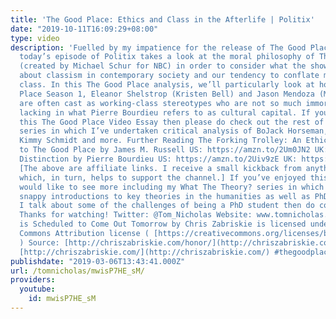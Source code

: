 ```yaml
---
title: 'The Good Place: Ethics and Class in the Afterlife | Politix'
date: "2019-10-11T16:09:29+08:00"
type: video
description: 'Fuelled by my impatience for the release of The Good Place Season 4,
  today’s episode of Politix takes a look at the moral philosophy of The Good Place
  (created by Michael Schur for NBC) in order to consider what the show might reveal
  about classism in contemporary society and our tendency to conflate morality and
  class. In this The Good Place analysis, we’ll particularly look at how, in The Good
  Place Season 1, Eleanor Shelstrop (Kristen Bell) and Jason Mendoza (Manny Jacinto)
  are often cast as working-class stereotypes who are not so much immoral as simply
  lacking in what Pierre Bourdieu refers to as cultural capital. If you’ve enjoyed
  this The Good Place Video Essay then please do check out the rest of my Politix
  series in which I’ve undertaken critical analysis of BoJack Horseman, Unbreakable
  Kimmy Schmidt and more. Further Reading The Forking Trolley: An Ethical Journey
  to The Good Place by James M. Russell US: https://amzn.to/2Um0JN2 UK: https://amzn.to/2H4naTJ
  Distinction by Pierre Bourdieu US: https://amzn.to/2Uiv9zE UK: https://amzn.to/2EQfSRg
  [The above are affiliate links. I receive a small kickback from anything you buy
  which, in turn, helps to support the channel.] If you’ve enjoyed this video and
  would like to see more including my What The Theory? series in which I provide some
  snappy introductions to key theories in the humanities as well as PhD vlogs in which
  I talk about some of the challenges of being a PhD student then do consider subscribing.
  Thanks for watching! Twitter: @Tom_Nicholas Website: www.tomnicholas.com The Sun
  is Scheduled to Come Out Tomorrow by Chris Zabriskie is licensed under a Creative
  Commons Attribution license ( [https://creativecommons.org/licenses/by/4.0/](https://creativecommons.org/licenses/by/4.0/)
  ) Source: [http://chriszabriskie.com/honor/](http://chriszabriskie.com/honor/) Artist:
  [http://chriszabriskie.com/](http://chriszabriskie.com/) #thegoodplace #goodplace'
publishdate: "2019-03-06T13:43:41.000Z"
url: /tomnicholas/mwisP7HE_sM/
providers:
  youtube:
    id: mwisP7HE_sM
---
```

